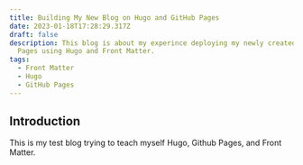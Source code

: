 ```yaml
---
title: Building My New Blog on Hugo and GitHub Pages
date: 2023-01-18T17:28:29.317Z
draft: false
description: This blog is about my experince deploying my newly created blog on GitHub
  Pages using Hugo and Front Matter.
tags:
  - Front Matter
  - Hugo
  - GitHub Pages
---
```


## Introduction
This is my test blog trying to teach myself Hugo, Github Pages, and Front Matter.